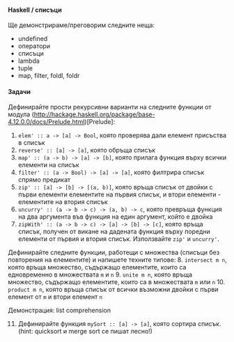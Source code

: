 #### Haskell / списъци
Ще демонстрираме/преговорим следните неща:

- undefined
- оператори
- списъци
- lambda
- tuple
- map, filter, foldl, foldr

#### Задачи
Дефинирайте прости рекурсивни варианти на следните функции от
модула (http://hackage.haskell.org/package/base-4.12.0.0/docs/Prelude.html)[Prelude]:

1. `elem' :: a -> [a] -> Bool`, която проверява дали елемент присъства в списък
2. `reverse' :: [a] -> [a]`, която обръща списък
3. `map' :: (a -> b) -> [a] -> [b]`, която прилага функция върху всички елементи на списък
4. `filter' :: (a -> Bool) -> [a] -> [a]`, която филтрира списък спрямо предикат
5. `zip' :: [a] -> [b] -> [(a, b)]`, която връща списък от двойки с първи елементи елементите на първия списък, и втори елементи - елементите на втория списък
6. `uncurry' :: (a -> b -> c) -> (a, b) -> c`, която превръща функция на два аргумента във функция на един аргумент, който е двойка
7. `zipWith' :: (a -> b -> c) -> [a] -> [b] -> [c]`, която връща списък, получен от викане на дадената функция върху поредни елементи от първия и втория списък. Използвайте `zip'` и `uncurry'`.

Дефинирайте следните функции, работещи с множества (списъци без повторения на елементите) и напишете техните типове:
8. `intersect m n`, която връща множество, съдържащо елементите, които са едновременно в множествата `m` и `n`
9. `unite m n`, която връща множество, съдържащо елементите, които са в множествата `m` или `n`
10. `product m n`, която връща списък от всички възможни двойки с първи елемент от `m` и втори елемент `n`

Демонстрация: list comprehension

11. Дефинирайте функция `mySort :: [a] -> [a]`, която сортира списък. (hint: quicksort и merge sort се пишат лесно!)
